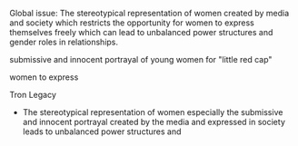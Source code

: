 Global issue:
The stereotypical representation of women created by media and society which restricts the opportunity for women to express themselves freely which can lead to unbalanced power structures and gender roles in relationships. 


submissive and innocent portrayal of young women for "little red cap"

women to express 

Tron Legacy

- The stereotypical representation of women especially the submissive and innocent portrayal created by the media and expressed in society leads to unbalanced power structures and 